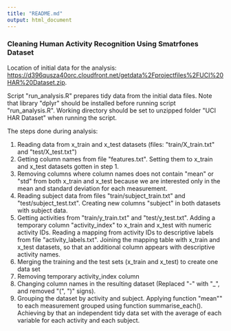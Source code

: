 ```yaml
---
title: "README.md"
output: html_document
---
```


### Cleaning Human Activity Recognition Using Smatrfones Dataset

Location of initial data for the analysis: https://d396qusza40orc.cloudfront.net/getdata%2Fprojectfiles%2FUCI%20HAR%20Dataset.zip.   

Script "run_analysis.R" prepares tidy data from the initial data files.
Note that library "dplyr" should be installed before running script "run_analysis.R".
Working directory should be set to unzipped folder "UCI HAR Dataset" when running the script.

The steps done during analysis:

1. Reading data from x_train and x_test datasets (files: "train/X_train.txt" and "test/X_test.txt")
2. Getting column names from file "features.txt". Setting them to x_train and x_test datasets gotten in step 1.
3. Removing columns where column names does not contain "mean" or "std" from both x_train and x_test because we are interested only in the mean and standard deviation for each measurement.
4. Reading subject data from files "train/subject_train.txt" and "test/subject_test.txt". Creating new columns "subject" in both datasets with subject data.
5. Getting activities from "train/y_train.txt" and "test/y_test.txt". Adding a temporary column "activity_index" to x_train and x_test with numeric activity IDs. Reading a mapping from activity IDs to descriptive labels from file "activity_labels.txt". Joining the mapping table with x_train and x_test datasets, so that an additional column appears with descriptive activity names.
6. Merging the training and the test sets (x_train and x_test) to create one data set
7. Removing temporary activity_index column
8. Changing column names in the resulting dataset (Replaced "-" with "_", and removed "(", ")" signs).
9. Grouping the dataset by activity and subject. Applying function "mean"" to each measurement grouped using function summarise_each(). Achieving by that an independent tidy data set with the average of each variable for each activity and each subject. 



